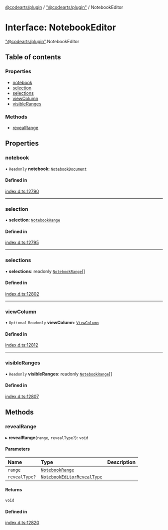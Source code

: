 [@codearts/plugin](../README.md) / ["@codearts/plugin"](../modules/_codearts_plugin_.md) / NotebookEditor

# Interface: NotebookEditor

["@codearts/plugin"](../modules/_codearts_plugin_.md).NotebookEditor

## Table of contents

### Properties

- [notebook](codearts_plugin_.NotebookEditor.md#notebook)
- [selection](codearts_plugin_.NotebookEditor.md#selection)
- [selections](codearts_plugin_.NotebookEditor.md#selections)
- [viewColumn](codearts_plugin_.NotebookEditor.md#viewcolumn)
- [visibleRanges](codearts_plugin_.NotebookEditor.md#visibleranges)

### Methods

- [revealRange](codearts_plugin_.NotebookEditor.md#revealrange)

## Properties

### notebook

• `Readonly` **notebook**: [`NotebookDocument`](codearts_plugin_.NotebookDocument.md)

#### Defined in

[index.d.ts:12790](https://github.com/huaweicloud/cloudide-plugin-api/blob/b58031b/index.d.ts#L12790)

___

### selection

• **selection**: [`NotebookRange`](../classes/codearts_plugin_.NotebookRange.md)

#### Defined in

[index.d.ts:12795](https://github.com/huaweicloud/cloudide-plugin-api/blob/b58031b/index.d.ts#L12795)

___

### selections

• **selections**: readonly [`NotebookRange`](../classes/codearts_plugin_.NotebookRange.md)[]

#### Defined in

[index.d.ts:12802](https://github.com/huaweicloud/cloudide-plugin-api/blob/b58031b/index.d.ts#L12802)

___

### viewColumn

• `Optional` `Readonly` **viewColumn**: [`ViewColumn`](../enums/codearts_plugin_.ViewColumn.md)

#### Defined in

[index.d.ts:12812](https://github.com/huaweicloud/cloudide-plugin-api/blob/b58031b/index.d.ts#L12812)

___

### visibleRanges

• `Readonly` **visibleRanges**: readonly [`NotebookRange`](../classes/codearts_plugin_.NotebookRange.md)[]

#### Defined in

[index.d.ts:12807](https://github.com/huaweicloud/cloudide-plugin-api/blob/b58031b/index.d.ts#L12807)

## Methods

### revealRange

▸ **revealRange**(`range`, `revealType?`): `void`

#### Parameters

| Name | Type | Description |
| :------ | :------ | :------ |
| `range` | [`NotebookRange`](../classes/codearts_plugin_.NotebookRange.md) |  |
| `revealType?` | [`NotebookEditorRevealType`](../enums/codearts_plugin_.NotebookEditorRevealType.md) |  |

#### Returns

`void`

#### Defined in

[index.d.ts:12820](https://github.com/huaweicloud/cloudide-plugin-api/blob/b58031b/index.d.ts#L12820)
